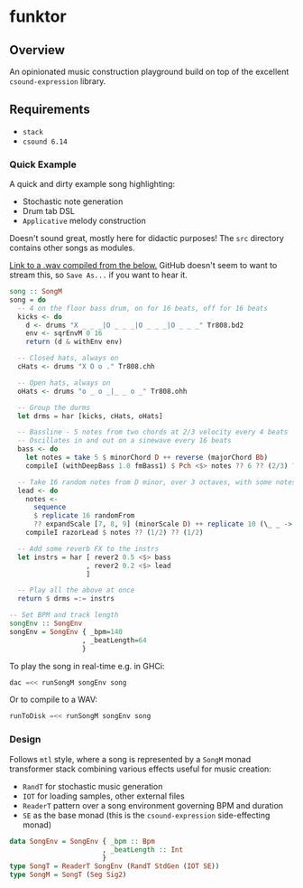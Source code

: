 # funktor

## Overview
An opinionated music construction playground build on top of the excellent `csound-expression` library.

## Requirements
- `stack`
- `csound 6.14`

### Quick Example
A quick and dirty example song highlighting:

- Stochastic note generation
- Drum tab DSL
- `Applicative` melody construction

Doesn't sound great, mostly here for didactic purposes!
The `src` directory contains other songs as modules.

[Link to a .wav compiled from the below.](/example.wav?raw=true) GitHub doesn't seem to want to stream this, so `Save As...` if you want to hear it.

```haskell
song :: SongM
song = do
  -- 4 on the floor bass drum, on for 16 beats, off for 16 beats
  kicks <- do
    d <- drums "X _ _ _|O _ _ _|O _ _ _|O _ _ _" Tr808.bd2
    env <- sqrEnvM 0 16
    return (d & withEnv env)

  -- Closed hats, always on
  cHats <- drums "X O o ." Tr808.chh

  -- Open hats, always on
  oHats <- drums "o _ o _|_ _ o _" Tr808.ohh

  -- Group the durms
  let drms = har [kicks, cHats, oHats]

  -- Bassline - 5 notes from two chords at 2/3 velocity every 4 beats
  -- Oscillates in and out on a sinewave every 16 beats
  bass <- do
    let notes = take 5 $ minorChord D ++ reverse (majorChord Bb)
    compileI (withDeepBass 1.0 fmBass1) $ Pch <$> notes ?? 6 ?? (2/3) ?? 4

  -- Take 16 random notes from D minor, over 3 octaves, with some notes silent.
  lead <- do
    notes <-
      sequence
      $ replicate 16 randomFrom
      ?? expandScale [7, 8, 9] (minorScale D) ++ replicate 10 (\_ _ -> Silent (1/2))
    compileI razorLead $ notes ?? (1/2) ?? (1/2)

  -- Add some reverb FX to the instrs
  let instrs = har [ rever2 0.5 <$> bass
                   , rever2 0.2 <$> lead
                   ]

  -- Play all the above at once
  return $ drms =:= instrs

-- Set BPM and track length
songEnv :: SongEnv
songEnv = SongEnv { _bpm=140
                  , _beatLength=64
                  }
```

To play the song in real-time e.g. in GHCi:
```haskell
dac =<< runSongM songEnv song
```

Or to compile to a WAV:
```haskell
runToDisk =<< runSongM songEnv song
```

### Design

Follows `mtl` style, where a song is represented by a `SongM` monad transformer stack combining various effects useful for music creation:

- `RandT` for stochastic music generation
- `IOT` for loading samples, other external files
- `ReaderT` pattern over a song environment governing BPM and duration
- `SE` as the base monad (this is the `csound-expression` side-effecting monad)

```haskell
data SongEnv = SongEnv { _bpm :: Bpm
                       , _beatLength :: Int
                       }
type SongT = ReaderT SongEnv (RandT StdGen (IOT SE))
type SongM = SongT (Seg Sig2)
```
